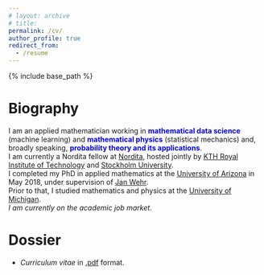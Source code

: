 ```yaml
---
# layout: archive
# title: 
permalink: /cv/
author_profile: true
redirect_from:
  - /resume
---
```


{% include base_path %}

Biography
=====
I am an applied mathematician working in  <font color="blue"><b>mathematical data science</b></font> (machine learning) and <font color="blue"><b>mathematical physics</b></font> (statistical mechanics) and, broadly speaking, <font color="blue"><b>probability theory and its applications</b></font>. <br> 
I am currently a Nordita fellow at <a href="https://www.nordita.org/">Nordita</a>, hosted jointly by <a href="https://www.kth.se/en">KTH Royal Institute of Technology</a> and <a href="https://www.su.se/">Stockholm University</a>. <br>
I completed my PhD in applied mathematics at the <a href="http://math.arizona.edu/">University of Arizona</a> in May 2018, under supervision of <a href="http://math.arizona.edu/~wehr/">Jan Wehr</a>.   <br>
Prior to that, I studied mathematics and physics at the <a href="https://umich.edu/">University of Michigan</a>. <br>
<i>I am currently on the academic job market</i>. <br>


Dossier
====
- <i>Curriculum vitae</i> in <a href=" ">.pdf</a> format.
